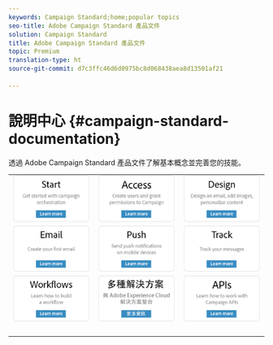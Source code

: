 ```yaml
---
keywords: Campaign Standard;home;popular topics
seo-title: Adobe Campaign Standard 產品文件
solution: Campaign Standard
title: Adobe Campaign Standard 產品文件
topic: Premium
translation-type: ht
source-git-commit: d7c3ffc46d6d0975bc8d068438aea8d13501af21

---
```



# 說明中心 {#campaign-standard-documentation}

透過 Adobe Campaign Standard 產品文件了解基本概念並完善您的技能。

|  |  |  |
|:---:|:---:|:---:|
| [![影像](/help/assets/start-400.png)](/help/start/using/campaign-orchestration.md) | [![影像](/help/assets/access-400.png)](/help/administration/using/about-access-management.md) | [![影像](/help/assets/design-400.png)](/help/designing/using/about-email-content-design.md) |
| [![影像](/help/assets/email-400.png)](/help/channels/using/creating-an-email.md) | [![影像](/help/assets/push-400.png)](/help/channels/using/about-push-notifications.md) | [![影像](/help/assets/track-400.png)](/help/sending/using/tracking-messages.md) |
| [![影像](/help/assets/workflows-400.png)](/help/automating/using/building-a-workflow.md) | [![影像](/help/assets/multi-400.png)](/help/integrating/using/about-campaign-integrations.md) | [![影像](/help/assets/api-400.png)](https://docs.campaign.adobe.com/doc/standard/en/api/ACS_API.html) |
| [![影像](/help/assets/empty123456791.png)](https://docs.adobe.com/content/help/zh-Hant/campaign-standard/using/campaign-standard-home.html) | [![影像](/help/assets/empty123456791.png)](https://docs.adobe.com/content/help/zh-Hant/campaign-standard/using/campaign-standard-home.html) | [![影像](/help/assets/empty123456791.png)](https://docs.adobe.com/content/help/zh-Hant/campaign-standard/using/campaign-standard-home.html) |
